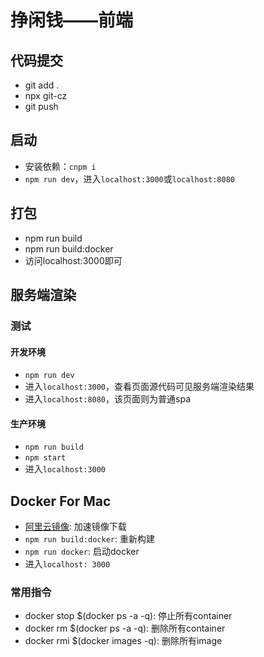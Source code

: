 # 挣闲钱——前端

## 代码提交
- git add .
- npx git-cz
- git push

## 启动
- 安装依赖：`cnpm i`
- `npm run dev`，进入`localhost:3000`或`localhost:8080`

## 打包
- npm run build
- npm run build:docker
- 访问localhost:3000即可

## 服务端渲染
### 测试
#### 开发环境
- `npm run dev`
- 进入`localhost:3000`，查看页面源代码可见服务端渲染结果
- 进入`localhost:8080`，该页面则为普通spa
#### 生产环境
- `npm run build`
- `npm start`
- 进入`localhost:3000`

## Docker For Mac
- [阿里云镜像](https://cr.console.aliyun.com/cn-hangzhou/instances/mirrors): 加速镜像下载
- `npm run build:docker`: 重新构建
- `npm run docker`: 启动docker
- 进入`localhost: 3000`

### 常用指令
- docker stop $(docker ps -a -q): 停止所有container
- docker rm $(docker ps -a -q): 删除所有container
- docker rmi $(docker images -q): 删除所有image
